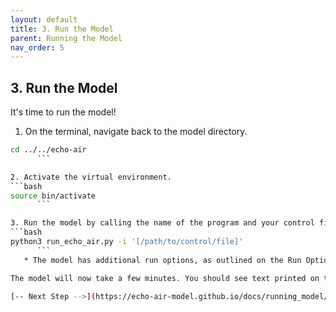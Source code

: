 ```yaml
---
layout: default
title: 3. Run the Model
parent: Running the Model
nav_order: 5
---
```


## 3. Run the Model

It's time to run the model!

1. On the terminal, navigate back to the model directory.
```bash
cd ../../echo-air
      ```

2. Activate the virtual environment.
```bash
source bin/activate
      ```

3. Run the model by calling the name of the program and your control file location.  Note that the control file path should be in single quotes (Unicode U+0027).
```bash
python3 run_echo_air.py -i '[/path/to/control/file]' 
      ```
   * The model has additional run options, as outlined on the Run Options page.

The model will now take a few minutes. You should see text printed on the console with status updates.

[-- Next Step -->](https://echo-air-model.github.io/docs/running_model/download_output_files.html)
